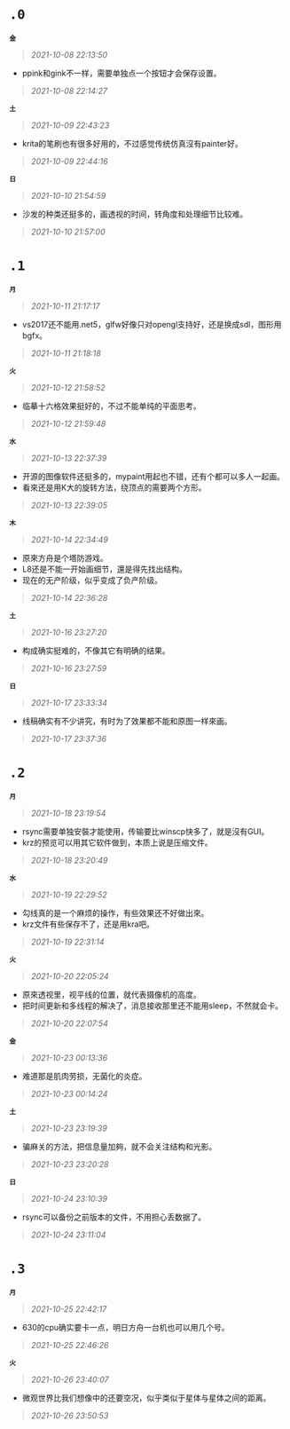
**`.0`**
=========
**`金`**
>*2021-10-08 22:13:50*
- ppink和gink不一样，需要单独点一个按钮才会保存设置。
>*2021-10-08 22:14:27*

**`土`**
>*2021-10-09 22:43:23*
- krita的笔刷也有很多好用的，不过感觉传统仿真沒有painter好。
>*2021-10-09 22:44:16*

**`日`**
>*2021-10-10 21:54:59*
- 沙发的种类还挺多的，画透视的时间，转角度和处理细节比较难。
>*2021-10-10 21:57:00*

**`.1`**
=========
**`月`**
>*2021-10-11 21:17:17*
- vs2017还不能用.net5，glfw好像只对opengl支持好，还是换成sdl，图形用bgfx。
>*2021-10-11 21:18:18*

**`火`**
>*2021-10-12 21:58:52*
- 临摹十六格效果挺好的，不过不能单纯的平面思考。
>*2021-10-12 21:59:48*

**`水`**
>*2021-10-13 22:37:39*
- 开源的图像软件还挺多的，mypaint用起也不错，还有个都可以多人一起画。
- 看來还是用K大的旋转方法，绕顶点的需要两个方形。
>*2021-10-13 22:39:05*

**`木`**
>*2021-10-14 22:34:49*
- 原來方舟是个塔防游戏。
- L8还是不能一开始画细节，還是得先找出结构。
- 现在的无产阶级，似乎变成了负产阶级。
>*2021-10-14 22:36:28*

**`土`**
>*2021-10-16 23:27:20*
- 构成确实挺难的，不像其它有明确的结果。
>*2021-10-16 23:27:59*

**`日`**
>*2021-10-17 23:33:34*
- 线稿确实有不少讲究，有时为了效果都不能和原图一样來画。
>*2021-10-17 23:37:36*

**`.2`**
=========
**`月`**
>*2021-10-18 23:19:54*
- rsync需要单独安裝才能使用，传输要比winscp快多了，就是沒有GUI。
- krz的预览可以用其它软件做到，本质上说是压缩文件。
>*2021-10-18 23:20:49*

**`水`**
>*2021-10-19 22:29:52*
- 勾线真的是一个麻烦的操作，有些效果还不好做出來。
- krz文件有些保存不了，还是用kra吧。
>*2021-10-19 22:31:14*

**`火`**
>*2021-10-20 22:05:24*
- 原來透视里，视平线的位置，就代表摄像机的高度。
- 把时间更新和多线程的解决了，消息接收那里还不能用sleep，不然就会卡。
>*2021-10-20 22:07:54*

**`金`**
>*2021-10-23 00:13:36*
- 难道那是肌肉劳损，无菌化的炎症。
>*2021-10-23 00:14:24*

**`土`**
>*2021-10-23 23:19:39*
- 骗麻关的方法，把信息量加夠，就不会关注结构和光影。
>*2021-10-23 23:20:28*

**`日`**
>*2021-10-24 23:10:39*
- rsync可以备份之前版本的文件，不用担心丢数据了。
>*2021-10-24 23:11:04*

**`.3`**
=========
**`月`**
>*2021-10-25 22:42:17*
- 630的cpu确实要卡一点，明日方舟一台机也可以用几个号。
>*2021-10-25 22:46:26*

**`火`**
>*2021-10-26 23:40:07*
- 微观世界比我们想像中的还要空况，似乎类似于星体与星体之间的距离。
>*2021-10-26 23:50:53*
